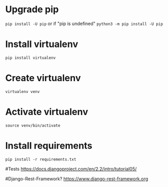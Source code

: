 
# Upgrade pip
`pip install -U pip`
or if "pip is undefined"
`python3 -m pip install -U pip`

# Install virtualenv
`pip install virtualenv`

# Create virtualenv
`virtualenv venv`

# Activate virtualenv
`source venv/bin/activate`

# Install requirements
`pip install -r requirements.txt`

#Tests
https://docs.djangoproject.com/en/2.2/intro/tutorial05/

#Django-Rest-Framework?
https://www.django-rest-framework.org
